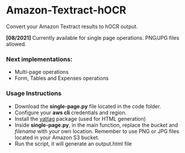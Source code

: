 # Amazon-Textract-hOCR
Convert your Amazon Textract results to hOCR output. 

**[08/2021]** Currently available for single page operations. PNG/JPG files allowed. 

### Next implementations:
- Multi-page operations
- Form, Tables and Expenses operations

### Usage Instructions

- Download the **single-page.py** file located in the code folder.
- Configure your **aws cli** credentials and region.
- Install the [yattag](https://www.yattag.org/download-install) package (used for HTML generation)
- Inside **single-page.py**, in the main function, replace the *bucket* and *filename* with your own location. Remember to use PNG or JPG files located in your Amazon S3 bucket.
- Run the script, it will generate an output.html file